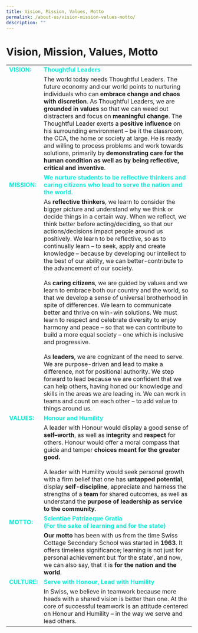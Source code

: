```yaml
---
title: Vision, Mission, Values, Motto
permalink: /about-us/vision-mission-values-motto/
description: ""
---
```

# Vision, Mission, Values, Motto


|          |                            |
|----------|---------------------------------------|
| <span style = "color: #0eebd8"> <b>VISION:</b> </span>  |    <span style = "color: #0eebd8"> <b>Thoughtful Leaders</b> </span>                              |
|          | The world today needs Thoughtful Leaders. The future economy and our world points to nurturing individuals who can **embrace change and chaos with discretion**.  As Thoughtful Leaders, we are **grounded in values** so that we can weed out distracters and focus on **meaningful change**. The Thoughtful Leader exerts a **positive influence** on his surrounding environment – be it the classroom, the CCA, the home or society at large. He is ready and willing to process problems and work towards solutions, primarily by **demonstrating care for the human condition as well as by being reflective, critical and inventive**.                                                   |
| <span style = "color: #0eebd8"> <b>MISSION: </b> </span>     | <span style = "color: #0eebd8"> <b>We nurture students to be reflective thinkers and caring citizens who lead to serve the nation and the world. </b> </span>                                            |
|          | As **reflective thinkers**, we learn to consider the bigger picture and understand why we think or decide things in a certain way. When we reflect, we think better before acting/deciding, so that our actions/decisions impact people around us positively. We learn to be reflective, so as to continually learn – to seek, apply and create knowledge – because by developing our intellect to the best of our ability, we can better-contribute to the advancement of our society.<br><br>As **caring citizens**, we are guided by values and we learn to embrace both our country and the world, so that we develop a sense of universal brotherhood in spite of differences. We learn to communicate better and thrive on win-win solutions. We must learn to respect and celebrate diversity to enjoy harmony and peace – so that we can contribute to build a more equal society – one which is inclusive and progressive.<br><br>As **leaders**, we are cognizant of the need to serve. We are purpose-driven and lead to make a difference, not for positional authority. We step forward to lead because we are confident that we can help others, having honed our knowledge and skills in the areas we are leading in. We can work in teams and count on each other – to add value to things around us. |
| <span style = "color: #0eebd8"> <b>VALUES:</b> </span>       | <span style = "color: #0eebd8"> <b>Honour and Humility</b> </span>                      |
|          | A leader with Honour would display a good sense of **self–worth**, as well as **integrity** and **respect** for others. Honour would offer a moral compass that guide and temper **choices meant for the greater good.**<br><br>A leader with Humility would seek personal growth with a firm belief that one has **untapped potential**, display **self-discipline**, appreciate and harness the strengths of a **team** for shared outcomes, as well as understand the **purpose of leadership as service to the community**.             |
| <span style = "color: #0eebd8"> <b> MOTTO: </b> </span>      | <span style = "color: #0eebd8"> <b>Scientiae Patriaeque Gratia<br>(For the sake of learning and for the state)</b> </span>                                             |
|          | **Our motto** has been with us from the time Swiss Cottage Secondary School was started in **1963**. It offers timeless significance; learning is not just for personal achievement but ‘for the state’, and now, we can also say, that it is **for the nation and the world**.                                                                                             |
| <span style = "color: #0eebd8"> <b>CULTURE:</b> </span>      | <span style = "color: #0eebd8"> <b>Serve with Honour, Lead with Humility     </b> </span>                     |
|          | In Swiss, we believe in teamwork because more heads with a shared vision is better than one. At the core of successful teamwork is an attitude centered on Honour and Humility – in the way we serve and lead others.                       |